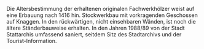 Die Altersbestimmung der erhaltenen originalen Fachwerkhölzer weist auf eine Erbauung nach 1416 hin. Stockwerkbau mit vorkragenden Geschossen auf Knaggen. In den rückwärtigen, nicht einsehbaren Wänden, ist noch die ältere Ständerbauweise erhalten. In den Jahren 1988/89 von der Stadt Stattarchis umfassend saniert, seitdem Sitz des Stadtarchivs und der Tourist-Information.